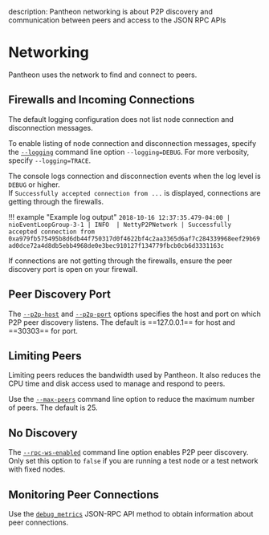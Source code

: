 description: Pantheon networking is about P2P discovery and communication between peers and access to the JSON RPC APIs
<!--- END of page meta data -->

# Networking

Pantheon uses the network to find and connect to peers. 

## Firewalls and Incoming Connections

The default logging configuration does not list node connection and disconnection messages.  

To enable listing of node connection and disconnection messages, specify the 
[`--logging`](../Reference/Pantheon-CLI-Syntax.md#logging) command line option `--logging=DEBUG`.
For more verbosity, specify `--logging=TRACE`.  

The console logs connection and disconnection events when the log level is `DEBUG` or higher.  
If `Successfully accepted connection from ...` is displayed, connections are getting through the firewalls. 

!!! example "Example log output"
    `2018-10-16 12:37:35.479-04:00 | nioEventLoopGroup-3-1 | INFO  | NettyP2PNetwork | Successfully accepted connection from 0xa979fb575495b8d6db44f750317d0f4622bf4c2aa3365d6af7c284339968eef29b69ad0dce72a4d8db5ebb4968de0e3bec910127f134779fbcb0cb6d3331163c`

If connections are not getting through the firewalls, ensure the peer discovery port is open on your firewall. 

## Peer Discovery Port

The [`--p2p-host`](../Reference/Pantheon-CLI-Syntax.md#p2p-host) and [`--p2p-port`](../Reference/Pantheon-CLI-Syntax.md#p2p-port)
options specifies the host and port on which P2P peer discovery listens. The default is ==127.0.0.1==
for host and ==30303== for port.
 
## Limiting Peers

Limiting peers reduces the bandwidth used by Pantheon. It also reduces the CPU time and disk access 
used to manage and respond to peers.  
 
Use the [`--max-peers`](../Reference/Pantheon-CLI-Syntax.md#max-peers) command line option to reduce 
the maximum number of peers. The default is 25.

## No Discovery

The [`--rpc-ws-enabled`](../Reference/Pantheon-CLI-Syntax.md#rpc-ws-enabled) command line option 
enables P2P peer discovery.
Only set this option to `false` if you are running a test node or a test network with fixed nodes.

## Monitoring Peer Connections

Use the [`debug_metrics`](../Reference/JSON-RPC-API-Methods.md#debug_metrics) JSON-RPC API method 
to obtain information about peer connections.   